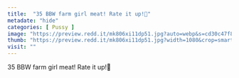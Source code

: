 ```yaml
---
title:  "35 BBW farm girl meat! Rate it up!🤙"
metadate: "hide"
categories: [ Pussy ]
image: "https://preview.redd.it/mk806xi11dp51.jpg?auto=webp&s=cd30c47f8f06023ee1612af556107cbf329c9a7e"
thumb: "https://preview.redd.it/mk806xi11dp51.jpg?width=1080&crop=smart&auto=webp&s=c6d1ce080eaf1115fe4fd0009b3c590cf85f4596"
visit: ""
---
```

35 BBW farm girl meat! Rate it up!🤙
